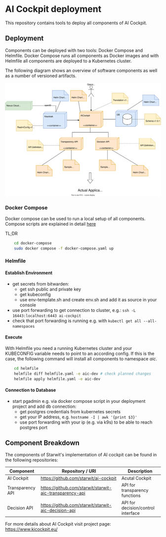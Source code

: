 # AI Cockpit deployment

This repository contains tools to deploy all components of AI Cockpit. 

## Deployment

Components can be deployed with two tools: Docker Compose and Helmfile. Docker Compose runs all components as Docker images and with Helmfile all components are deployed to a Kubernetes cluster.

The following diagram shows an overview of software components as well as a number of versioned artifacts.

![](doc/DeploymentConcept.drawio.svg)

### Docker Compose

Docker compose can be used to run a local setup of all components. Compose scripts are explained in detail [here](docker-compose/Readme.md)

TL;DR
```bash
    cd docker-compose
    sudo docker compose -f docker-compose.yaml up
```

### Helmfile

#### Establish Environment

* get secrets from bitwarden:
   * get ssh public and private key
   * get kubeconfig
   * use env-template.sh and create env.sh and add it as source in your console
* use port forwarding to get connection to cluster, e.g.: `ssh -L 16443:localhost:6443 ai-cockpit`
* check that port forwarding is running e.g. with `kubectl get all --all-namespaces`

#### Execute

With Helmfile you need a running Kubernetes cluster and your KUBECONFIG variable needs to point to an according config. If this is the case, the following command will install all components to namespace _aic_.
```bash
    cd helmfile
    helmfile diff helmfile.yaml -e aic-dev # check planned changes
    helmfile apply helmfile.yaml -e aic-dev 
```

#### Connection to Database

* start pgadmin e.g. via docker compose script in your deployment project and add db connection:
    * get postgres credentials from kubernetes secrets
    * get your IP address, e.g. `hostname -I | awk '{print $3}'`
    * use port forwarding with your ip (e.g. via k9s) to be able to reach postgres port

## Component Breakdown
The components of Starwit's implementation of AI cockpit can be found in the following repositories:

| Component       | Repository / URI                                       | Description |
| ----------------| -------------------------------------------------------| ----------- |
| AI Cockpit      |https://github.com/starwit/ai-cockpit                   | Acutal Cockpit|
| Transparency API|https://github.com/starwit/starwit-aic-transparency-api | API for transparency functions|
| Decision API    |https://github.com/starwit/starwit-aic-decision-api     | API for decision/control interface |

For more details about AI Cockpit visit project page: https://www.kicockpit.eu/